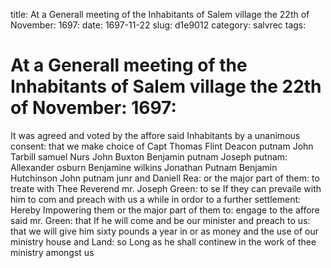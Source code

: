 title: At a Generall meeting of the Inhabitants of Salem village the 22th of November: 1697:
date: 1697-11-22
slug: d1e9012
category: salvrec
tags: 


<div markdown class="doc" id="d1e9012">


# At a Generall meeting of the Inhabitants of Salem village the 22th of November: 1697: 

It was agreed and voted by the affore said Inhabitants by a unanimous consent: that we make choice of Capt Thomas Flint Deacon putnam John Tarbill samuel Nurs John Buxton Benjamin putnam Joseph putnam: Allexander osburn Benjamine wilkins Jonathan Putnam Benjamin Hutchinson John putnam junr and Daniell Rea: or the major part of them: to treate with Thee Reverend mr. Joseph Green: to se If they can prevaile with him to com and preach with us a while in ordor to a further settlement: Hereby Impowering them or the major part of them to: engage to the affore said mr. Green: that If he will come and be our minister and preach to us: that we will give him sixty pounds a year in or as money and the use of our ministry house and Land: so Long as he shall continew in the work of thee ministry amongst us
</div>